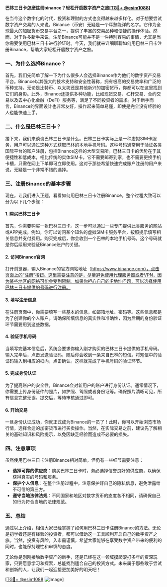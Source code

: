 **巴林三日卡怎麽註冊binance？轻松开启数字资产之旅[[TG💪+ @esim1088](https://t.me/s/esim1088)]**

在当今这个数字化的时代，投资和理财的方式也变得越来越多样化。对于想要尝试数字资产交易的人来说，Binance（币安）无疑是一个耳熟能详的名字。它作为全球最大的加密货币交易平台之一，提供了丰富的交易品种和便捷的操作体验。然而，对于许多新手来说，注册Binance可能并不是一件特别容易的事情，尤其是当你需要使用巴林三日卡进行验证时。今天，我们就来详细聊聊如何用巴林三日卡注册Binance，帮助大家轻松开启数字资产之旅。

### 一、为什么选择Binance？

首先，我们先简单了解一下为什么很多人会选择Binance作为他们的数字资产交易平台。Binance以其强大的技术支持和安全性著称，拥有极高的交易效率和广泛的币种支持。无论是比特币、以太坊还是其他新兴的加密货币，你都可以在这里找到它们的身影。此外，Binance还提供多种功能，比如现货交易、杠杆交易、合约交易以及去中心化金融（DeFi）服务等，满足了不同投资者的需求。对于新手而言，Binance的界面设计也非常友好，操作起来简单易懂，即使是完全没有经验的人也能快速上手。

### 二、什么是巴林三日卡？

接下来，我们来谈谈巴林三日卡是什么。巴林三日卡实际上是一种虚拟SIM卡服务，用户可以通过这种方式获取巴林的本地手机号码。这种号码通常用于验证各类国际平台的账户注册，包括Binance这样的大型交易所。巴林三日卡的优势在于其便捷性和低成本，相比传统的实体SIM卡，它不需要邮寄到家，也不需要更换手机卡槽，只需在网上下单即可立即使用。这对于那些希望快速完成账户注册的用户来说，无疑是一个非常不错的选择。

### 三、注册Binance的基本步骤

现在，让我们进入正题，看看如何用巴林三日卡注册Binance。整个过程大致可以分为以下几个步骤：

#### 1. 购买巴林三日卡

首先，你需要购买一张巴林三日卡。这一步可以通过一些专门提供此类服务的网站或APP完成。例如，你可以访问某个知名的虚拟SIM卡服务平台，按照提示填写相关信息并支付费用。购买完成后，你会收到一个巴林的本地手机号码，这个号码就是你后续用来验证Binance账户的关键。

#### 2. 访问Binance官网

打开浏览器，输入Binance的官方网站地址（https://www.binance.com），点击页面上的“注册”按钮。这里需要注意的是，尽量避免使用代理服务器或者VPN，因为某些地区的网络可能会受到限制。如果你担心自己的IP地址问题，可以选择使用巴林三日卡提供的号码进行注册。

#### 3. 填写注册信息

在注册页面中，你需要填写一些基本的信息，如邮箱地址、密码等。这些信息都是为了创建你的个人账户。请确保所填信息的真实性和准确性，因为后期的身份验证环节需要用到这些数据。

#### 4. 验证手机号码

当填写完基本信息后，系统会要求你输入刚才购买的巴林三日卡提供的手机号码。输入完毕后，点击发送验证码，随后你会收到一条来自巴林的短信。将短信中的验证码输入到相应的框内，点击确认。这样就完成了手机号码的验证环节。

#### 5. 完成身份认证

为了提高账户的安全性，Binance会对新用户的账户进行身份认证。通常情况下，你需要上传身份证件的照片，如护照、驾照或者身份证等。确保照片清晰可见，所有信息完整无误。提交后，等待审核通过即可。

#### 6. 开始交易

一旦身份认证成功，你就正式成为Binance的一员了！此时，你可以开始浏览市场行情，选择合适的加密货币进行买卖操作。当然，在实际交易之前，建议先了解相关的基础知识和风险提示，以免因缺乏经验而造成不必要的损失。

### 四、注意事项

虽然使用巴林三日卡注册Binance相对简单，但仍有一些细节需要注意：

- **选择可靠的供应商**：购买巴林三日卡时，务必选择信誉良好的供应商，以确保获得真实的号码和服务。
- **保护个人信息**：在整个注册过程中，注意保护好自己的隐私信息，避免泄露给不可信的第三方。
- **遵守当地法律法规**：不同国家和地区对数字货币的态度各不相同，请确保自己的行为符合当地的法律规范。

### 五、总结

通过以上介绍，相信大家已经掌握了如何用巴林三日卡注册Binance的方法。无论是初学者还是有经验的投资者，都可以借助这一工具顺利开启自己的数字资产之旅。当然，投资有风险，入市需谨慎，希望大家能够在享受数字资产带来的便利的同时，也能保持理性和审慎的态度。

无论你是刚刚接触数字资产的新手，还是已经在这一领域摸爬滚打多年的资深玩家，只要愿意学习和探索，总能找到适合自己的投资方式。未来属于那些敢于尝试和创新的人，让我们一起迎接更加美好的明天吧！

[[TG💪+ @esim1088](https://t.me/s/esim1088) ![Image](https://i.postimg.cc/4NQfJmqS/Snipaste-2025-05-13-00-14-12.png)]